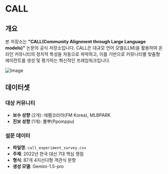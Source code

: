 # CALL

## 개요

본 저장소는 **"CALL(Community Alignment through Large Language models)"** 논문의 공식 저장소입니다. CALL은 대규모 언어 모델(LLM)을 활용하여 온라인 커뮤니티의 정치적 특성을 자동으로 파악하고, 이를 기반으로 커뮤니티별 맞춤형 에이전트를 생성 및 평가하는 혁신적인 프레임워크입니다.

![Image](https://github.com/user-attachments/assets/9259347a-8f7b-4050-b519-cb4682da063b)

## 데이터셋

### 대상 커뮤니티
- **보수 성향** (2개): 에펨코리아(FM Korea), MLBPARK
- **진보 성향** (1개): 뽐뿌(Ppomppu)

### 설문 데이터
- **파일명**: `call_experiment_survey.csv`
- **주제**: 2022년 한국 대선 7대 핵심 쟁점
- **형식**: 87개 4지선다형 객관식 문항
- **생성 모델**: Gemini-1.5-pro